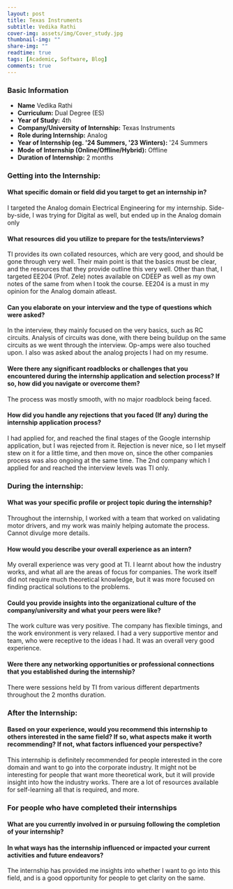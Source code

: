 ```yaml
---
layout: post
title: Texas Instruments
subtitle: Vedika Rathi
cover-img: assets/img/Cover_study.jpg
thumbnail-img: ""
share-img: ""
readtime: true
tags: [Academic, Software, Blog]
comments: true
---
```


### Basic Information

- **Name** Vedika Rathi
- **Curriculum:** Dual Degree (ES)
- **Year of Study:** 4th
- **Company/University of Internship:** Texas Instruments
- **Role during Internship:** Analog
- **Year of Internship (eg. \'24 Summers, \'23 Winters):** '24 Summers
- **Mode of Internship (Online/Offline/Hybrid):** Offline
- **Duration of Internship:** 2 months

### Getting into the Internship:

#### What specific domain or field did you target to get an internship in?
I targeted the Analog domain Electrical Engineering for my internship. Side-by-side, I was trying for Digital as well, but ended up in the Analog domain only

#### What resources did you utilize to prepare for the tests/interviews?
TI provides its own collated resources, which are very good, and should be gone through very well. Their main point is that the basics must be clear, and the resources that they provide outline this very well. Other than that, I targeted EE204 (Prof. Zele) notes available on CDEEP as well as my own notes of the same from when I took the course. EE204 is a must in my opinion for the Analog domain atleast.

#### Can you elaborate on your interview and the type of questions which were asked?
In the interview, they mainly focused on the very basics, such as RC circuits. Analysis of circuits was done, with there being buildup on the same circuits as we went through the interview. Op-amps were also touched upon. I also was asked about the analog projects I had on my resume.

#### Were there any significant roadblocks or challenges that you encountered during the internship application and selection process? If so, how did you navigate or overcome them?
The process was mostly smooth, with no major roadblock being faced.

#### How did you handle any rejections that you faced (If any) during the internship application process?
I had applied for, and reached the final stages of the Google internship application, but I was rejected from it. Rejection is never nice, so I let myself stew on it for a little time, and then move on, since the other companies process was also ongoing at the same time. The 2nd company which I applied for and reached the interview levels was TI only.


### During the internship:

#### What was your specific profile or project topic during the internship?
Throughout the internship, I worked with a team that worked on validating motor drivers, and my work was mainly helping automate the process. Cannot divulge more details.

#### How would you describe your overall experience as an intern?
My overall experience was very good at TI. I learnt about how the industry works, and what all are the areas of focus for companies. The work itself did not require much theoretical knowledge, but it was more focused on finding practical solutions to the problems.

#### Could you provide insights into the organizational culture of the company/university and what your peers were like?
The work culture was very positive. The company has flexible timings, and the work environment is very relaxed. I had a very supportive mentor and team, who were receptive to the ideas I had. It was an overall very good experience.

#### Were there any networking opportunities or professional connections that you established during the internship?
There were sessions held by TI from various different departments throughout the 2 months duration.

### After the Internship:

#### Based on your experience, would you recommend this internship to others interested in the same field? If so, what aspects make it worth recommending? If not, what factors influenced your perspective?
This internship is definitely recommended for people interested in the core domain and want to go into the corporate industry. It might not be interesting for people that want more theoretical work, but it will provide insight into how the industry works. There are a lot of resources available for self-learning all that is required, and more.

### For people who have completed their internships

#### What are you currently involved in or pursuing following the completion of your internship?
#### In what ways has the internship influenced or impacted your current activities and future endeavors?
The internship has provided me insights into whether I want to go into this field, and is a good opportunity for people to get clarity on the same.
